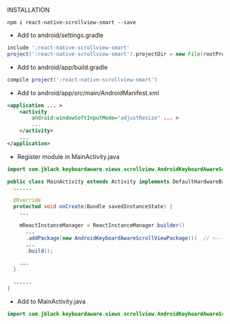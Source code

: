 INSTALLATION

```shell
npm i react-native-scrollview-smart --save
```

- Add to android/settings.gradle

```groovy
include ':react-native-scrollview-smart'
project(':react-native-scrollview-smart').projectDir = new File(rootProject.projectDir, '../node_modules/react-native-scrollview-smart/android')
```
- Add to android/app/build.gradle

```groovy
compile project(':react-native-scrollview-smart')
```

- Add to android/app/src/main/AndroidManifest.xml

```xml
<application ... >
    <activity
        android:windowSoftInputMode="adjustResize" ... >
        ...
    </activity>
    ...
</application>
```

- Register module in MainActivity.java

```java
import com.jblack.keyboardaware.views.scrollview.AndroidKeyboardAwareScrollViewPackage;    // <--- import

public class MainActivity extends Activity implements DefaultHardwareBackBtnHandler {
  ......

  @Override
  protected void onCreate(Bundle savedInstanceState) {
    ...

    mReactInstanceManager = ReactInstanceManager.builder()
      ...
      .addPackage(new AndroidKeyboardAwareScrollViewPackage())  // <--- add here
      ...
      .build();

    ...
  }

  ......
}
```

- Add to MainActivity.java

```java
import com.jblack.keyboardaware.views.scrollview.AndroidKeyboardAwareScrollViewPackage;
```
